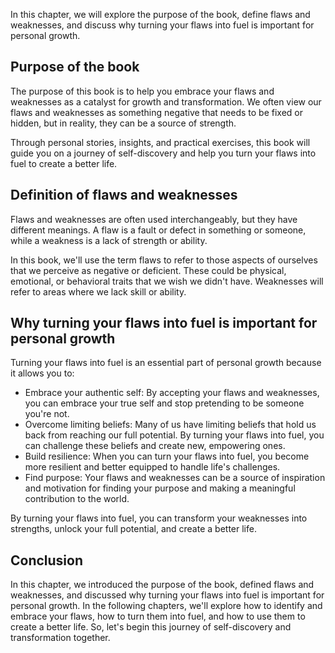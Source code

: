 
In this chapter, we will explore the purpose of the book, define flaws and weaknesses, and discuss why turning your flaws into fuel is important for personal growth.

Purpose of the book
-------------------

The purpose of this book is to help you embrace your flaws and weaknesses as a catalyst for growth and transformation. We often view our flaws and weaknesses as something negative that needs to be fixed or hidden, but in reality, they can be a source of strength.

Through personal stories, insights, and practical exercises, this book will guide you on a journey of self-discovery and help you turn your flaws into fuel to create a better life.

Definition of flaws and weaknesses
----------------------------------

Flaws and weaknesses are often used interchangeably, but they have different meanings. A flaw is a fault or defect in something or someone, while a weakness is a lack of strength or ability.

In this book, we'll use the term flaws to refer to those aspects of ourselves that we perceive as negative or deficient. These could be physical, emotional, or behavioral traits that we wish we didn't have. Weaknesses will refer to areas where we lack skill or ability.

Why turning your flaws into fuel is important for personal growth
-----------------------------------------------------------------

Turning your flaws into fuel is an essential part of personal growth because it allows you to:

* Embrace your authentic self: By accepting your flaws and weaknesses, you can embrace your true self and stop pretending to be someone you're not.
* Overcome limiting beliefs: Many of us have limiting beliefs that hold us back from reaching our full potential. By turning your flaws into fuel, you can challenge these beliefs and create new, empowering ones.
* Build resilience: When you can turn your flaws into fuel, you become more resilient and better equipped to handle life's challenges.
* Find purpose: Your flaws and weaknesses can be a source of inspiration and motivation for finding your purpose and making a meaningful contribution to the world.

By turning your flaws into fuel, you can transform your weaknesses into strengths, unlock your full potential, and create a better life.

Conclusion
----------

In this chapter, we introduced the purpose of the book, defined flaws and weaknesses, and discussed why turning your flaws into fuel is important for personal growth. In the following chapters, we'll explore how to identify and embrace your flaws, how to turn them into fuel, and how to use them to create a better life. So, let's begin this journey of self-discovery and transformation together.
